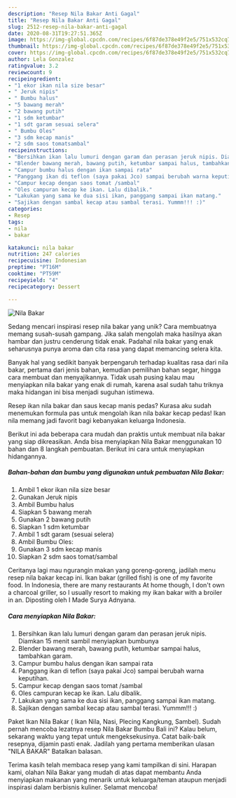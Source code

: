 ```yaml
---
description: "Resep Nila Bakar Anti Gagal"
title: "Resep Nila Bakar Anti Gagal"
slug: 2512-resep-nila-bakar-anti-gagal
date: 2020-08-31T19:27:51.365Z
image: https://img-global.cpcdn.com/recipes/6f87de378e49f2e5/751x532cq70/nila-bakar-foto-resep-utama.jpg
thumbnail: https://img-global.cpcdn.com/recipes/6f87de378e49f2e5/751x532cq70/nila-bakar-foto-resep-utama.jpg
cover: https://img-global.cpcdn.com/recipes/6f87de378e49f2e5/751x532cq70/nila-bakar-foto-resep-utama.jpg
author: Lela Gonzalez
ratingvalue: 3.2
reviewcount: 9
recipeingredient:
- "1 ekor ikan nila size besar"
- " Jeruk nipis"
- " Bumbu halus"
- "5 bawang merah"
- "2 bawang putih"
- "1 sdm ketumbar"
- "1 sdt garam sesuai selera"
- " Bumbu Oles"
- "3 sdm kecap manis"
- "2 sdm saos tomatsambal"
recipeinstructions:
- "Bersihkan ikan lalu lumuri dengan garam dan perasan jeruk nipis. Diamkan 15 menit sambil menyiapkan bumbunya"
- "Blender bawang merah, bawang putih, ketumbar sampai halus, tambahkan garam."
- "Campur bumbu halus dengan ikan sampai rata"
- "Panggang ikan di teflon (saya pakai Jco) sampai berubah warna keputihan."
- "Campur kecap dengan saos tomat /sambal"
- "Oles campuran kecap ke ikan. Lalu dibalik."
- "Lakukan yang sama ke dua sisi ikan, panggang sampai ikan matang."
- "Sajikan dengan sambal kecap atau sambal terasi. Yummm!!! :)"
categories:
- Resep
tags:
- nila
- bakar

katakunci: nila bakar 
nutrition: 247 calories
recipecuisine: Indonesian
preptime: "PT16M"
cooktime: "PT59M"
recipeyield: "4"
recipecategory: Dessert

---
```



![Nila Bakar](https://img-global.cpcdn.com/recipes/6f87de378e49f2e5/751x532cq70/nila-bakar-foto-resep-utama.jpg)

Sedang mencari inspirasi resep nila bakar yang unik? Cara membuatnya memang susah-susah gampang. Jika salah mengolah maka hasilnya akan hambar dan justru cenderung tidak enak. Padahal nila bakar yang enak seharusnya punya aroma dan cita rasa yang dapat memancing selera kita.

Banyak hal yang sedikit banyak berpengaruh terhadap kualitas rasa dari nila bakar, pertama dari jenis bahan, kemudian pemilihan bahan segar, hingga cara membuat dan menyajikannya. Tidak usah pusing kalau mau menyiapkan nila bakar yang enak di rumah, karena asal sudah tahu triknya maka hidangan ini bisa menjadi suguhan istimewa.

Resep ikan nila bakar dan saus kecap manis pedas? Kurasa aku sudah menemukan formula pas untuk mengolah ikan nila bakar kecap pedas! Ikan nila memang jadi favorit bagi kebanyakan keluarga Indonesia.


Berikut ini ada beberapa cara mudah dan praktis untuk membuat nila bakar yang siap dikreasikan. Anda bisa menyiapkan Nila Bakar menggunakan 10 bahan dan 8 langkah pembuatan. Berikut ini cara untuk menyiapkan hidangannya.

<!--inarticleads1-->

##### Bahan-bahan dan bumbu yang digunakan untuk pembuatan Nila Bakar:

1. Ambil 1 ekor ikan nila size besar
1. Gunakan  Jeruk nipis
1. Ambil  Bumbu halus
1. Siapkan 5 bawang merah
1. Gunakan 2 bawang putih
1. Siapkan 1 sdm ketumbar
1. Ambil 1 sdt garam (sesuai selera)
1. Ambil  Bumbu Oles:
1. Gunakan 3 sdm kecap manis
1. Siapkan 2 sdm saos tomat/sambal


Ceritanya lagi mau ngurangin makan yang goreng-goreng, jadilah menu resep nila bakar kecap ini. Ikan bakar (grilled fish) is one of my favorite food. In Indonesia, there are many restaurants At home though, I don&#39;t own a charcoal griller, so I usually resort to making my ikan bakar with a broiler in an. Diposting oleh I Made Surya Adnyana. 

<!--inarticleads2-->

##### Cara menyiapkan Nila Bakar:

1. Bersihkan ikan lalu lumuri dengan garam dan perasan jeruk nipis. Diamkan 15 menit sambil menyiapkan bumbunya
1. Blender bawang merah, bawang putih, ketumbar sampai halus, tambahkan garam.
1. Campur bumbu halus dengan ikan sampai rata
1. Panggang ikan di teflon (saya pakai Jco) sampai berubah warna keputihan.
1. Campur kecap dengan saos tomat /sambal
1. Oles campuran kecap ke ikan. Lalu dibalik.
1. Lakukan yang sama ke dua sisi ikan, panggang sampai ikan matang.
1. Sajikan dengan sambal kecap atau sambal terasi. Yummm!!! :)


Paket Ikan Nila Bakar ( Ikan Nila, Nasi, Plecing Kangkung, Sambel). Sudah pernah mencoba lezatnya resep Nila Bakar Bumbu Bali ini? Kalau belum, sekarang waktu yang tepat untuk mengeksekusinya. Catat baik-baik resepnya, dijamin pasti enak. Jadilah yang pertama memberikan ulasan &#34;NILA BAKAR&#34; Batalkan balasan. 

Terima kasih telah membaca resep yang kami tampilkan di sini. Harapan kami, olahan Nila Bakar yang mudah di atas dapat membantu Anda menyiapkan makanan yang menarik untuk keluarga/teman ataupun menjadi inspirasi dalam berbisnis kuliner. Selamat mencoba!
